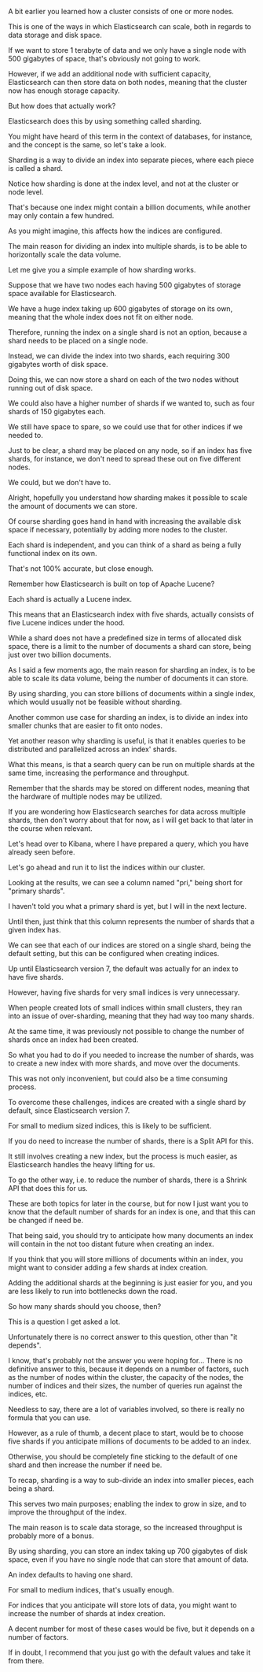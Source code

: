 A bit earlier you learned how a cluster consists of one or more nodes.

This is one of the ways in which Elasticsearch can scale, both in regards to data storage and disk space.

If we want to store 1 terabyte of data and we only have a single node with 500 gigabytes of space, that's obviously not going to work.

However, if we add an additional node with sufficient capacity, Elasticsearch can then store data on both nodes, meaning that the cluster now has enough storage capacity.

But how does that actually work?

Elasticsearch does this by using something called sharding.

You might have heard of this term in the context of databases, for instance, and the concept is the same, so let's take a look.

Sharding is a way to divide an index into separate pieces, where each piece is called a shard.

Notice how sharding is done at the index level, and not at the cluster or node level.

That's because one index might contain a billion documents, while another may only contain a few hundred.

As you might imagine, this affects how the indices are configured.

The main reason for dividing an index into multiple shards, is to be able to horizontally scale the data volume.

Let me give you a simple example of how sharding works.

Suppose that we have two nodes each having 500 gigabytes of storage space available for Elasticsearch.

We have a huge index taking up 600 gigabytes of storage on its own, meaning that the whole index does not fit on either node.

Therefore, running the index on a single shard is not an option, because a shard needs to be placed on a single node.

Instead, we can divide the index into two shards, each requiring 300 gigabytes worth of disk space.

Doing this, we can now store a shard on each of the two nodes without running out of disk space.

We could also have a higher number of shards if we wanted to, such as four shards of 150 gigabytes each.

We still have space to spare, so we could use that for other indices if we needed to.

Just to be clear, a shard may be placed on any node, so if an index has five shards, for instance, we don't need to spread these out on five different nodes.

We could, but we don't have to.

Alright, hopefully you understand how sharding makes it possible to scale the amount of documents we can store.

Of course sharding goes hand in hand with increasing the available disk space if necessary, potentially by adding more nodes to the cluster.

Each shard is independent, and you can think of a shard as being a fully functional index on its own.

That's not 100% accurate, but close enough.

Remember how Elasticsearch is built on top of Apache Lucene?

Each shard is actually a Lucene index.

This means that an Elasticsearch index with five shards, actually consists of five Lucene indices under the hood.

While a shard does not have a predefined size in terms of allocated disk space, there is a limit to the number of documents a shard can store, being just over two billion documents.

As I said a few moments ago, the main reason for sharding an index, is to be able to scale its data volume, being the number of documents it can store.

By using sharding, you can store billions of documents within a single index, which would usually not be feasible without sharding.

Another common use case for sharding an index, is to divide an index into smaller chunks that are easier to fit onto nodes.

Yet another reason why sharding is useful, is that it enables queries to be distributed and parallelized across an index' shards.

What this means, is that a search query can be run on multiple shards at the same time, increasing the performance and throughput.

Remember that the shards may be stored on different nodes, meaning that the hardware of multiple nodes may be utilized.

If you are wondering how Elasticsearch searches for data across multiple shards, then don't worry about that for now, as I will get back to that later in the course when relevant.

Let's head over to Kibana, where I have prepared a query, which you have already seen before.

Let's go ahead and run it to list the indices within our cluster.

Looking at the results, we can see a column named "pri," being short for "primary shards".

I haven't told you what a primary shard is yet, but I will in the next lecture.

Until then, just think that this column represents the number of shards that a given index has.

We can see that each of our indices are stored on a single shard, being the default setting, but this can be configured when creating indices.

Up until Elasticsearch version 7, the default was actually for an index to have five shards.

However, having five shards for very small indices is very unnecessary.

When people created lots of small indices within small clusters, they ran into an issue of over-sharding, meaning that they had way too many shards.

At the same time, it was previously not possible to change the number of shards once an index had been created.

So what you had to do if you needed to increase the number of shards, was to create a new index with more shards, and move over the documents.

This was not only inconvenient, but could also be a time consuming process.

To overcome these challenges, indices are created with a single shard by default, since Elasticsearch version 7.

For small to medium sized indices, this is likely to be sufficient.

If you do need to increase the number of shards, there is a Split API for this.

It still involves creating a new index, but the process is much easier, as Elasticsearch handles the heavy lifting for us.

To go the other way, i.e. to reduce the number of shards, there is a Shrink API that does this for us.

These are both topics for later in the course, but for now I just want you to know that the default number of shards for an index is one, and that this can be changed if need be.

That being said, you should try to anticipate how many documents an index will contain in the not too distant future when creating an index.

If you think that you will store millions of documents within an index, you might want to consider adding a few shards at index creation.

Adding the additional shards at the beginning is just easier for you, and you are less likely to run into bottlenecks down the road.

So how many shards should you choose, then?

This is a question I get asked a lot.

Unfortunately there is no correct answer to this question, other than "it depends".

I know, that's probably not the answer you were hoping for... There is no definitive answer to this, because it depends on a number of factors, such as the number of nodes within the cluster, the capacity of the nodes, the number of indices and their sizes, the number of queries run against the indices, etc.

Needless to say, there are a lot of variables involved, so there is really no formula that you can use.

However, as a rule of thumb, a decent place to start, would be to choose five shards if you anticipate millions of documents to be added to an index.

Otherwise, you should be completely fine sticking to the default of one shard and then increase the number if need be.

To recap, sharding is a way to sub-divide an index into smaller pieces, each being a shard.

This serves two main purposes; enabling the index to grow in size, and to improve the throughput of the index.

The main reason is to scale data storage, so the increased throughput is probably more of a bonus.

By using sharding, you can store an index taking up 700 gigabytes of disk space, even if you have no single node that can store that amount of data.

An index defaults to having one shard.

For small to medium indices, that's usually enough.

For indices that you anticipate will store lots of data, you might want to increase the number of shards at index creation.

A decent number for most of these cases would be five, but it depends on a number of factors.

If in doubt, I recommend that you just go with the default values and take it from there.

